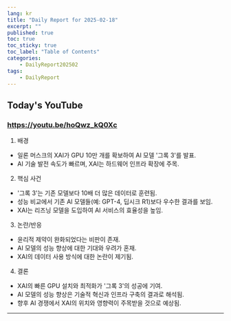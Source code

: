 ```yaml
---
lang: kr
title: "Daily Report for 2025-02-18"
excerpt: ""
published: true
toc: true
toc_sticky: true
toc_label: "Table of Contents"
categories:
    - DailyReport202502
tags:
    - DailyReport
---
```


## Today's YouTube
### https://youtu.be/hoQwz_kQ0Xc
1. 배경  
- 일론 머스크의 XAI가 GPU 10만 개를 확보하여 AI 모델 '그록 3'를 발표.  
- AI 기술 발전 속도가 빠르며, XAI는 하드웨어 인프라 확장에 주목.

2. 핵심 사건  
- '그록 3'는 기존 모델보다 10배 더 많은 데이터로 훈련됨.  
- 성능 비교에서 기존 AI 모델들(예: GPT-4, 딥시크 R1)보다 우수한 결과를 보임.  
- XAI는 리즈닝 모델을 도입하여 AI 서비스의 효율성을 높임.

3. 논란/반응  
- 윤리적 제약이 완화되었다는 비판이 존재.  
- AI 모델의 성능 향상에 대한 기대와 우려가 혼재.  
- XAI의 데이터 사용 방식에 대한 논란이 제기됨.

4. 결론  
- XAI의 빠른 GPU 설치와 최적화가 '그록 3'의 성공에 기여.  
- AI 모델의 성능 향상은 기술적 혁신과 인프라 구축의 결과로 해석됨.  
- 향후 AI 경쟁에서 XAI의 위치와 영향력이 주목받을 것으로 예상됨.

---

